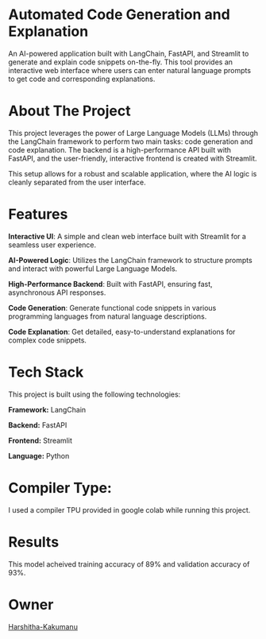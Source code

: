 # Automated Code Generation and Explanation
An AI-powered application built with LangChain, FastAPI, and Streamlit to generate and explain code snippets on-the-fly. This tool provides an interactive web interface where users can enter natural language prompts to get code and corresponding explanations.

# About The Project
This project leverages the power of Large Language Models (LLMs) through the LangChain framework to perform two main tasks: code generation and code explanation. The backend is a high-performance API built with FastAPI, and the user-friendly, interactive frontend is created with Streamlit.

This setup allows for a robust and scalable application, where the AI logic is cleanly separated from the user interface.
# Features
**Interactive UI**: A simple and clean web interface built with Streamlit for a seamless user experience.

**AI-Powered Logic**: Utilizes the LangChain framework to structure prompts and interact with powerful Large Language Models.

**High-Performance Backend**: Built with FastAPI, ensuring fast, asynchronous API responses.

**Code Generation**: Generate functional code snippets in various programming languages from natural language descriptions.

**Code Explanation**: Get detailed, easy-to-understand explanations for complex code snippets.
# Tech Stack
This project is built using the following technologies:

**Framework:** LangChain

**Backend:** FastAPI

**Frontend:** Streamlit

**Language:** Python
# Compiler Type:
I used a compiler TPU provided in google colab while running this project.

# Results
This model acheived training accuracy of 89% and validation accuracy of 93%.
# Owner
[Harshitha-Kakumanu](https://github.com/Kakumanu-Harshitha)
